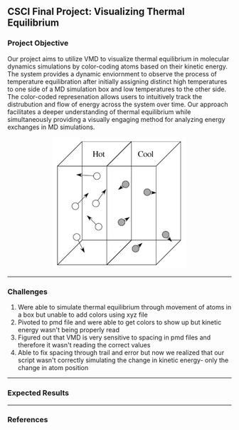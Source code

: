## CSCI Final Project: Visualizing Thermal Equilibrium

### Project Objective
Our project aims to utilize VMD to visualize thermal equilibrium in molecular dynamics simulations by color-coding atoms based on their kinetic energy. The system provides a dynamic enviornment to observe the process of temperature equilibration after initially assigning distinct high temperatures to one side of a MD simulation box and low temperatures to the other side. The color-coded represenation allows users to intuitively track the distrubution and flow of energy across the system over time. Our approach facilitates a deeper understanding of thermal equilibrium while simultaneously providing a visually engaging method for analyzing energy exchanges in MD simulations.

<div align="center">
  <img src="images/equilibrium.png" alt="Example Image" width="300">
</div>

---
### Challenges
1. Were able to simulate thermal equilibrium through movement of atoms in a box but unable to add colors using xyz file
2. Pivoted to pmd file and were able to get colors to show up but kinetic energy wasn't being properly read
3. Figured out that VMD is very sensitive to spacing in pmd files and therefore it wasn't reading the correct values
4. Able to fix spacing through trail and error but now we realized that our script wasn't correctly simulating the change in kinetic energy- only the change in atom position

---
### Expected Results

---
### References

